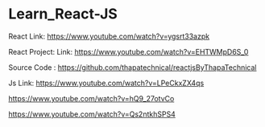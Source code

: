 # Learn_React-JS

React
Link: https://www.youtube.com/watch?v=ygsrt33azpk

React Project: 
Link: https://www.youtube.com/watch?v=EHTWMpD6S_0

Source Code : https://github.com/thapatechnical/reactjsByThapaTechnical

Js
Link: https://www.youtube.com/watch?v=LPeCkxZX4qs

https://www.youtube.com/watch?v=hQ9_27otvCo

https://www.youtube.com/watch?v=Qs2ntkhSPS4
